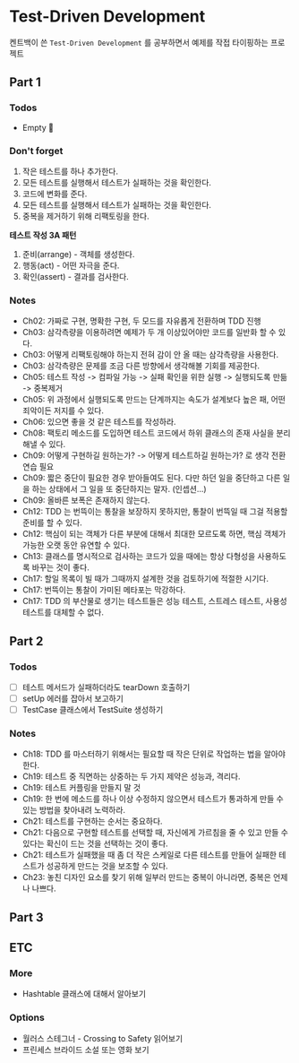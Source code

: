 # Test-Driven Development

켄트백이 쓴 `Test-Driven Development` 를 공부하면서 예제를 작접 타이핑하는 프로젝트

## Part 1
### Todos
- Empty 🎉

### Don't forget
1. 작은 테스트를 하나 추가한다.
1. 모든 테스트를 실행해서 테스트가 실패하는 것을 확인한다.
1. 코드에 변화를 준다.
1. 모든 테스트를 실행해서 테스트가 실패하는 것을 확인한다.
1. 중복을 제거하기 위해 리팩토링을 한다.

**테스트 작성 3A 패턴**
1. 준비(arrange) - 객체를 생성한다.
1. 행동(act) - 어떤 자극을 준다.
1. 확인(assert) - 결과를 검사한다.

### Notes
- Ch02: 가짜로 구현, 명확한 구현, 두 모드를 자유롭게 전환하며 TDD 진행
- Ch03: 삼각측량을 이용하려면 예제가 두 개 이상있어야만 코드를 일반화 할 수 있다.
- Ch03: 어떻게 리팩토링해야 하는지 전혀 감이 안 올 때는 삼각측량을 사용한다.
- Ch03: 삼각측량은 문제를 조금 다른 방향에서 생각해볼 기회를 제공한다.
- Ch05: 테스트 작성 -> 컴파일 가능 -> 실패 확인을 위한 실행 -> 실행되도록 만듦 -> 중복제거
- Ch05: 위 과정에서 실행되도록 만드는 단계까지는 속도가 설계보다 높은 패, 어떤 죄악이든 저지를 수 있다.
- Ch06: 있으면 좋을 것 같은 테스트를 작성하라.
- Ch08: 팩토리 메소드를 도입하면 테스트 코드에서 하위 클래스의 존재 사실을 분리해낼 수 있다.
- Ch09: 어떻게 구현하길 원하는가? -> 어떻게 테스트하길 원하는가? 로 생각 전환 연습 필요
- Ch09: 짧은 중단이 필요한 경우 받아들여도 된다. 다만 하던 일을 중단하고 다른 일을 하는 상태에서 그 일을 또 중단하지는 말자. (인셉션...)
- Ch09: 올바른 보폭은 존재하지 않는다.
- Ch12: TDD 는 번뜩이는 통찰을 보장하지 못하지만, 통찰이 번뜩일 때 그걸 적용할 준비를 할 수 있다.
- Ch12: 핵심이 되는 객체가 다른 부분에 대해서 최대한 모르도록 하면, 핵심 객체가 가능한 오랫 동안 유연할 수 있다.
- Ch13: 클래스를 명시적으로 검사하는 코드가 있을 때에는 항상 다형성을 사용하도록 바꾸는 것이 좋다.
- Ch17: 할일 목록이 빌 때가 그때까지 설계한 것을 검토하기에 적절한 시기다.
- Ch17: 번뜩이는 통찰이 가미된 메타포는 막강하다.
- Ch17: TDD 의 부산물로 생기는 테스트들은 성능 테스트, 스트레스 테스트, 사용성 테스트를 대체할 수 없다.

## Part 2
### Todos
- [ ] 테스트 메서드가 실패하더라도 tearDown 호출하기
- [ ] setUp 에러를 잡아서 보고하기
- [ ] TestCase 클래스에서 TestSuite 생성하기

### Notes
- Ch18: TDD 를 마스터하기 위해서는 필요할 때 작은 단위로 작업하는 법을 알아야 한다.
- Ch19: 테스트 중 직면하는 상중하는 두 가지 제약은 성능과, 격리다.
- Ch19: 테스트 커플링을 만들지 말 것
- Ch19: 한 번에 메소드를 하나 이상 수정하지 않으면서 테스트가 통과하게 만들 수 있는 방법을 찾아내려 노력하라.
- Ch21: 테스트를 구현하는 순서는 중요하다.
- Ch21: 다음으로 구현할 테스트를 선택할 때, 자신에게 가르침을 줄 수 있고 만들 수 있다는 확신이 드는 것을 선택하는 것이 좋다.
- Ch21: 테스트가 실패했을 때 좀 더 작은 스케일로 다른 테스트를 만들어 실패한 테스트가 성공하게 만드는 것을 보조할 수 있다.
- Ch23: 놓친 디자인 요소를 찾기 위해 일부러 만드는 중복이 아니라면, 중복은 언제나 나쁘다.

## Part 3

## ETC
### More
- Hashtable 클래스에 대해서 알아보기

### Options
- 월러스 스테그너 - Crossing to Safety 읽어보기
- 프린세스 브라이드 소설 또는 영화 보기
